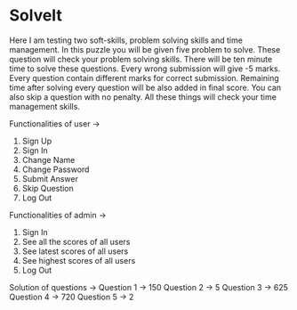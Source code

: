# SolveIt

Here I am testing two soft-skills, problem solving skills and time management. In this puzzle you will be given five problem to solve. These question will check your problem solving skills. There will be ten minute time to solve these questions. Every wrong submission will give -5 marks. Every question contain different marks for correct submission. Remaining time after solving every question will be also added in final score. You can also skip a question with no penalty. All these things will check your time management skills.

Functionalities of user ->
1. Sign Up
2. Sign In
3. Change Name
4. Change Password
5. Submit Answer
6. Skip Question
7. Log Out

Functionalities of admin ->
1. Sign In
2. See all the scores of all users
3. See latest scores of all users
4. See highest scores of all users
5. Log Out

Solution of questions ->
Question 1 -> 150
Question 2 -> 5
Question 3 -> 625
Question 4 -> 720
Question 5 -> 2
